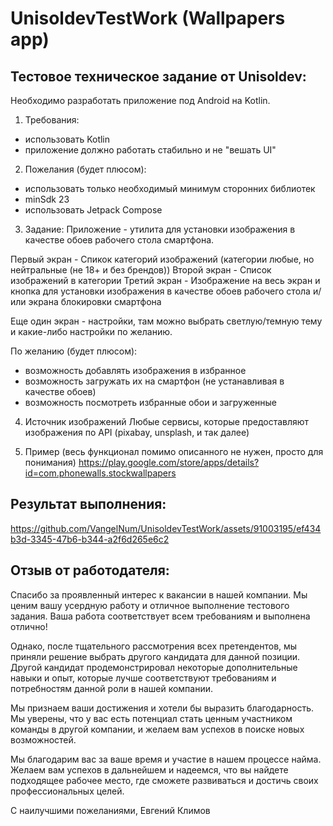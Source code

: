 # UnisoldevTestWork (Wallpapers app)
## Тестовое техническое задание от Unisoldev:
Необходимо разработать приложение под Android на Kotlin.

1. Требования:
- использовать Kotlin
- приложение должно работать стабильно и не "вешать UI"

2. Пожелания (будет плюсом):
- использовать только необходимый минимум сторонних библиотек
- minSdk 23
- использовать Jetpack Compose

3. Задание:
Приложение - утилита для установки изображения в качестве обоев рабочего стола смартфона.

Первый экран - Спикок категорий изображений (категории любые, но нейтральные (не 18+ и без брендов))
Второй экран - Список изображений в категории
Третий экран - Изображение на весь экран и кнопка для установки изображения в качестве обоев рабочего стола и/или экрана блокировки смартфона

Еще один экран - настройки, там можно выбрать светлую/темную тему и какие-либо настройки по желанию.


По желанию (будет плюсом):
- возможность добавлять изображения в избранное
- возможность загружать их на смартфон (не устанавливая в качестве обоев)
- возможность посмотреть избранные обои и загруженные

4. Источник изображений
Любые сервисы, которые предоставляют изображения по API (pixabay, unsplash, и так далее)

5. Пример (весь функционал помимо описанного не нужен, просто для понимания)
https://play.google.com/store/apps/details?id=com.phonewalls.stockwallpapers

## Результат выполнения:
https://github.com/VangelNum/UnisoldevTestWork/assets/91003195/ef434b3d-3345-47b6-b344-a2f6d265e6c2

## Отзыв от работодателя:
Спасибо за проявленный интерес к вакансии в нашей компании. Мы ценим
вашу усердную работу и отличное выполнение тестового задания. Ваша
работа соответствует всем требованиям и выполнена отлично!

Однако, после тщательного рассмотрения всех претендентов, мы приняли
решение выбрать другого кандидата для данной позиции. Другой кандидат
продемонстрировал некоторые дополнительные навыки и опыт, которые лучше
соответствуют требованиям и потребностям данной роли в нашей компании.

Мы признаем ваши достижения и хотели бы выразить благодарность. Мы
уверены, что у вас есть потенциал стать ценным участником команды в
другой компании, и желаем вам успехов в поиске новых возможностей.

Мы благодарим вас за ваше время и участие в нашем процессе найма. Желаем
вам успехов в дальнейшем и надеемся, что вы найдете подходящее рабочее
место, где сможете развиваться и достичь своих профессиональных целей.

С наилучшими пожеланиями, Евгений Климов

